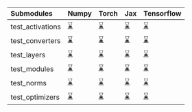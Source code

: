| Submodules       | Numpy                                                                                                                           | Torch                                                                                                                           | Jax                                                                                                                             | Tensorflow                                                                                                                      |
|:-----------------|:--------------------------------------------------------------------------------------------------------------------------------|:--------------------------------------------------------------------------------------------------------------------------------|:--------------------------------------------------------------------------------------------------------------------------------|:--------------------------------------------------------------------------------------------------------------------------------|
| test_activations | <a href="https://github.com/unifyai/ivy/runs/7835846103?check_suite_focus=true" rel="noopener noreferrer" target="_blank">⌛</a> | <a href="https://github.com/unifyai/ivy/runs/7835846683?check_suite_focus=true" rel="noopener noreferrer" target="_blank">⌛</a> | <a href="https://github.com/unifyai/ivy/runs/7835847191?check_suite_focus=true" rel="noopener noreferrer" target="_blank">⌛</a> | <a href="https://github.com/unifyai/ivy/runs/7835847697?check_suite_focus=true" rel="noopener noreferrer" target="_blank">⌛</a> |
| test_converters  | <a href="https://github.com/unifyai/ivy/runs/7835846190?check_suite_focus=true" rel="noopener noreferrer" target="_blank">⌛</a> | <a href="https://github.com/unifyai/ivy/runs/7835846781?check_suite_focus=true" rel="noopener noreferrer" target="_blank">⌛</a> | <a href="https://github.com/unifyai/ivy/runs/7835847278?check_suite_focus=true" rel="noopener noreferrer" target="_blank">⌛</a> | <a href="https://github.com/unifyai/ivy/runs/7835847770?check_suite_focus=true" rel="noopener noreferrer" target="_blank">⌛</a> |
| test_layers      | <a href="https://github.com/unifyai/ivy/runs/7835846286?check_suite_focus=true" rel="noopener noreferrer" target="_blank">⌛</a> | <a href="https://github.com/unifyai/ivy/runs/7835846877?check_suite_focus=true" rel="noopener noreferrer" target="_blank">⌛</a> | <a href="https://github.com/unifyai/ivy/runs/7835847340?check_suite_focus=true" rel="noopener noreferrer" target="_blank">⌛</a> | <a href="https://github.com/unifyai/ivy/runs/7835847868?check_suite_focus=true" rel="noopener noreferrer" target="_blank">⌛</a> |
| test_modules     | <a href="https://github.com/unifyai/ivy/runs/7835846368?check_suite_focus=true" rel="noopener noreferrer" target="_blank">⌛</a> | <a href="https://github.com/unifyai/ivy/runs/7835846985?check_suite_focus=true" rel="noopener noreferrer" target="_blank">⌛</a> | <a href="https://github.com/unifyai/ivy/runs/7835847446?check_suite_focus=true" rel="noopener noreferrer" target="_blank">⌛</a> | <a href="https://github.com/unifyai/ivy/runs/7835847938?check_suite_focus=true" rel="noopener noreferrer" target="_blank">⌛</a> |
| test_norms       | <a href="https://github.com/unifyai/ivy/runs/7835846464?check_suite_focus=true" rel="noopener noreferrer" target="_blank">⌛</a> | <a href="https://github.com/unifyai/ivy/runs/7835847064?check_suite_focus=true" rel="noopener noreferrer" target="_blank">⌛</a> | <a href="https://github.com/unifyai/ivy/runs/7835847529?check_suite_focus=true" rel="noopener noreferrer" target="_blank">⌛</a> | <a href="https://github.com/unifyai/ivy/runs/7835848023?check_suite_focus=true" rel="noopener noreferrer" target="_blank">⌛</a> |
| test_optimizers  | <a href="https://github.com/unifyai/ivy/runs/7835846562?check_suite_focus=true" rel="noopener noreferrer" target="_blank">⌛</a> | <a href="https://github.com/unifyai/ivy/runs/7835847127?check_suite_focus=true" rel="noopener noreferrer" target="_blank">⌛</a> | <a href="https://github.com/unifyai/ivy/runs/7835847610?check_suite_focus=true" rel="noopener noreferrer" target="_blank">⌛</a> | <a href="https://github.com/unifyai/ivy/runs/7835848158?check_suite_focus=true" rel="noopener noreferrer" target="_blank">⌛</a> |